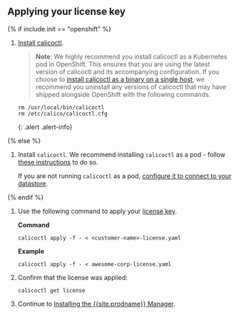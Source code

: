 ## Applying your license key

{% if include.init == "openshift" %}

1. [Install calicoctl]({{site.baseurl}}/{{page.version}}/usage/calicoctl/install#installing-calicoctl-as-a-kubernetes-pod).

   > **Note**: We highly recommend you install calicoctl as a Kubernetes pod in OpenShift.
   This ensures that you are using the latest version of calicoctl and its accompanying configuration.
   If you choose to [install calicoctl as a binary on a single host]({{site.baseurl}}/{{page.version}}/usage/calicoctl/install#installing-calicoctl-as-a-binary-on-a-single-host),
   we recommend you uninstall any versions of calicoctl that may have shipped alongside OpenShift with the following commands.
   ```
   rm /usr/local/bin/calicoctl
   rm /etc/calico/calicoctl.cfg
   ```
   {: .alert .alert-info}

{% else %}

1. Install `calicoctl`.  We recommend installing `calicoctl` as a pod -
   follow [these instructions]({{site.baseurl}}/{{page.version}}/usage/calicoctl/install) to do so.

   If you are not running `calicoctl` as a pod, [configure it to connect to your datastore]({{site.baseurl}}/{{page.version}}/usage/calicoctl/configure).

{% endif %}

1. Use the following command to apply your [license key]({{site.baseurl}}/{{page.version}}/reference/calicoctl/resources/licensekey).

   **Command**
   ```
   calicoctl apply -f - < <customer-name>-license.yaml
   ```

   **Example**
   ```
   calicoctl apply -f - < awesome-corp-license.yaml
   ```

1. Confirm that the license was applied:

   ```
   calicoctl get license
   ```

1. Continue to [Installing the {{site.prodname}} Manager](#install-cnx-mgr).
